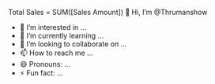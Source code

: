 Total Sales = SUM([Sales Amount]) 👋 Hi, I’m @Thrumanshow
- 👀 I’m interested in ...
- 🌱 I’m currently learning ...
- 💞️ I’m looking to collaborate on ...
- 📫 How to reach me ...
- 😄 Pronouns: ...
- ⚡ Fun fact: ...

<!---
Thrumanshow/Thrumanshow is a ✨ special ✨ repository because its `README.md` (this file) appears on your GitHub profile.
You can click the Preview link to take a look at your changes.
--->
